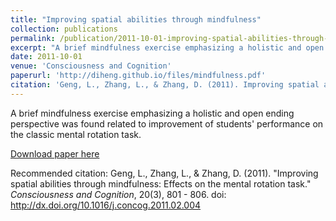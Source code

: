 ```yaml
---
title: "Improving spatial abilities through mindfulness"
collection: publications
permalink: /publication/2011-10-01-improving-spatial-abilities-through-mindfulness
excerpt: "A brief mindfulness exercise emphasizing a holistic and open ending perspective was found related to improvement of students' performance on the classic mental rotation task."
date: 2011-10-01
venue: 'Consciousness and Cognition'
paperurl: 'http://diheng.github.io/files/mindfulness.pdf'
citation: 'Geng, L., Zhang, L., & Zhang, D. (2011). Improving spatial abilities through mindfulness: Effects on the mental rotation task. <i>Consciousness and Cognition</i>, 20(3), 801 - 806. doi: http://dx.doi.org/10.1016/j.concog.2011.02.004'
---
```

A brief mindfulness exercise emphasizing a holistic and open ending perspective was found related to improvement of students' performance on the classic mental rotation task. 

[Download paper here](http://diheng.github.io/files/mindfulness.pdf)

Recommended citation: Geng, L., Zhang, L., & Zhang, D. (2011). "Improving spatial abilities through mindfulness: Effects on the mental rotation task." <i>Consciousness and Cognition</i>, 20(3), 801 - 806. doi: http://dx.doi.org/10.1016/j.concog.2011.02.004
